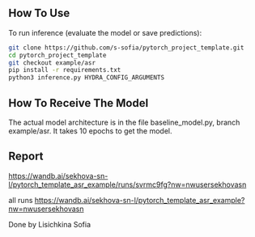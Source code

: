 ## How To Use
To run inference (evaluate the model or save predictions):
   ```bash
git clone https://github.com/s-sofia/pytorch_project_template.git
cd pytorch_project_template
git checkout example/asr
pip install -r requirements.txt
python3 inference.py HYDRA_CONFIG_ARGUMENTS
   ```

## How To Receive The Model
The actual model architecture is in the file baseline_model.py, branch example/asr. It takes 10 epochs to get the model.

## Report

https://wandb.ai/sekhova-sn-l/pytorch_template_asr_example/runs/svrmc9fg?nw=nwusersekhovasn

all runs
https://wandb.ai/sekhova-sn-l/pytorch_template_asr_example?nw=nwusersekhovasn

Done by Lisichkina Sofia
